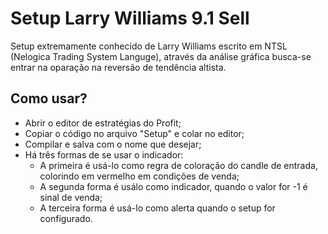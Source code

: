 # Setup Larry Williams 9.1 Sell
Setup extremamente conhecido de Larry Williams escrito em NTSL (Nelogica Trading System Languge), através da análise gráfica busca-se entrar na oparação na reversão de tendência altista.

## Como usar?
* Abrir o editor de estratégias do Profit;
* Copiar o código no arquivo "Setup" e colar no editor;
* Compilar e salva com o nome que desejar;
* Há três formas de se usar o indicador:
  * A primeira é usá-lo como regra de coloração do candle de entrada, colorindo em vermelho em condições de  venda;
  * A segunda forma é usálo como indicador, quando o valor for -1 é sinal de venda;
  * A terceira forma é usá-lo como alerta quando o setup for configurado.
